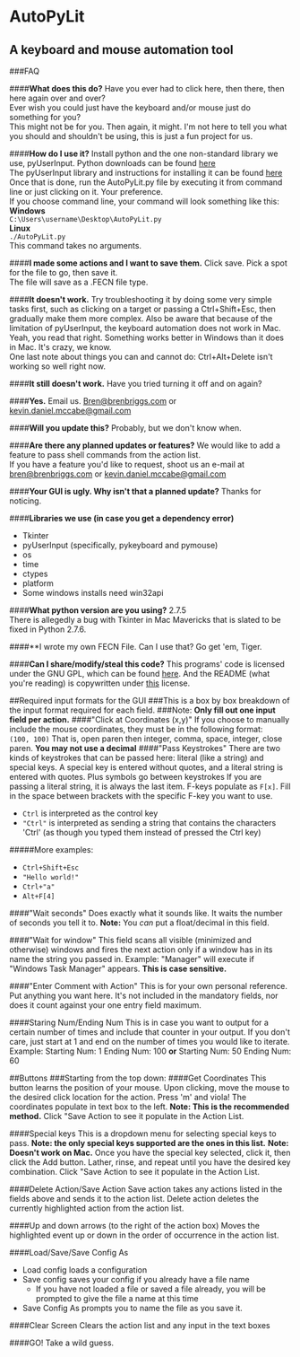 AutoPyLit
=================  
A keyboard and mouse automation tool  
------------------------------------  
   

###FAQ
  
####**What does this do?**
Have you ever had to click here, then there, then here again over and over?  
Ever wish you could just have the keyboard and/or mouse just do something for you?  
This might not be for you. Then again, it might. I'm not here to tell you what you should and shouldn't be using, this is just a fun project for us.  

####**How do I use it?**
Install python and the one non-standard library we use, pyUserInput. 
Python downloads can be found [here](http://www.python.org/download/)  
The pyUserInput library and instructions for installing it can be found [here](https://github.com/SavinaRoja/PyUserInput)  
Once that is done, run the AutoPyLit.py file by executing it from command line or just clicking on it. Your preference.  
If you choose command line, your command will look something like this:  
**Windows**  
`C:\Users\username\Desktop\AutoPyLit.py`  
**Linux**  
`./AutoPyLit.py`  
This command takes no arguments.  
  
####**I made some actions and I want to save them.**
Click save. Pick a spot for the file to go, then save it.  
The file will save as a .FECN file type.  

####**It doesn't work.**
Try troubleshooting it by doing some very simple tasks first, such as clicking on a target or passing a Ctrl+Shift+Esc, then gradually make them more complex. 
Also be aware that because of the limitation of pyUserInput, the keyboard automation does not work in Mac.  
Yeah, you read that right. Something works better in Windows than it does in Mac. It's crazy, we know.  
One last note about things you can and cannot do: Ctrl+Alt+Delete isn't working so well right now.  

####**It still doesn't work.**
Have you tried turning it off and on again?  

####**Yes.**
Email us. Bren@brenbriggs.com or kevin.daniel.mccabe@gmail.com
  
####**Will you update this?**
Probably, but we don't know when.  

####**Are there any planned updates or features?** 
We would like to add a feature to pass shell commands from the action list.  
If you have a feature you'd like to request, shoot us an e-mail at bren@brenbriggs.com or kevin.daniel.mccabe@gmail.com  

####**Your GUI is ugly. Why isn't that a planned update?**
Thanks for noticing. 
  
####**Libraries we use (in case you get a dependency error)**  
*    Tkinter
*    pyUserInput (specifically, pykeyboard and pymouse)
*    os
*    time
*    ctypes
*    platform
*    Some windows installs need win32api

####**What python version are you using?**
2.7.5  
There is allegedly a bug with Tkinter in Mac Mavericks that is slated to be fixed in Python 2.7.6. 

####**I wrote my own FECN File. Can I use that? 
Go get 'em, Tiger. 

####**Can I share/modify/steal this code?**
This programs' code is licensed under the GNU GPL, which can be found [here](http://www.gnu.org/copyleft/gpl.txt).
And the README (what you're reading) is copywritten under [this](http://www.gnu.org/copyleft/fdl.txt) license.
  
##Required input formats for the GUI
###This is a box by box breakdown of the input format required for each field.
###Note: **Only fill out one input field per action.**
####"Click at Coordinates (x,y)"
If you choose to manually include the mouse coordinates, they must be in the following format:  
`(100, 100)`
That is, open paren then integer, comma, space, integer, close paren. **You may not use a decimal**
####"Pass Keystrokes"
There are two kinds of keystrokes that can be passed here: literal (like a string) and special keys. 
A special key is entered without quotes, and a literal string is entered with quotes. 
Plus symbols go between keystrokes
If you are passing a literal string, it is always the last item. 
F-keys populate as `F[x]`. Fill in the space between brackets with the specific F-key you want to use. 

*    `Ctrl` is interpreted as the control key
*    `"Ctrl"` is interpreted as sending a string that contains the characters 'Ctrl' (as though you typed them instead of pressed the Ctrl key)

#####More examples:

*    `Ctrl+Shift+Esc`
*    `"Hello world!"`
*    `Ctrl+"a"`
*    `Alt+F[4]`

####"Wait seconds"
Does exactly what it sounds like. It waits the number of seconds you tell it to. 
**Note:** You _can_ put a float/decimal in this field. 

####"Wait for window"
This field scans all visible (minimized and otherwise) windows and fires the next action only if a window has in its name the string you passed in. 
Example: 
"Manager" will execute if "Windows Task Manager" appears. **This is case sensitive.**

####"Enter Comment with Action"
This is for your own personal reference. Put anything you want here. It's not included in the mandatory fields, nor does it count against your one entry field maximum. 

####Staring Num/Ending Num
This is in case you want to output for a certain number of times and include that counter in your output. 
If you don't care, just start at 1 and end on the number of times you would like to iterate. 
Example:
Starting Num: 1
Ending Num:   100
**or**
Starting Num: 50
Ending Num:   60

##Buttons
###Starting from the top down:
####Get Coordinates
This button learns the position of your mouse. Upon clicking, move the mouse to the desired click location for the action. Press 'm' and viola! 
The coordinates populate in text box to the left. **Note: This is the recommended method.**
Click "Save Action to see it populate in the Action List. 

####Special keys
This is a dropdown menu for selecting special keys to pass. 
**Note: the only special keys supported are the ones in this list.**
**Note: Doesn't work on Mac.**
Once you have the special key selected, click it, then click the Add button. Lather, rinse, and repeat until you have the desired key combination. 
Click "Save Action to see it populate in the Action List. 

####Delete Action/Save Action
Save action takes any actions listed in the fields above and sends it to the action list. Delete action deletes the currently highlighted action from the action list. 

####Up and down arrows (to the right of the action box)
Moves the highlighted event up or down in the order of occurrence in the action list. 

####Load/Save/Save Config As
*    Load config loads a configuration
*    Save config saves your config if you already have a file name
     *  If you have not loaded a file or saved a file already, you will be prompted to give the file a name at this time
*    Save Config As prompts you to name the file as you save it. 

####Clear Screen
Clears the action list and any input in the text boxes

####GO!
Take a wild guess.